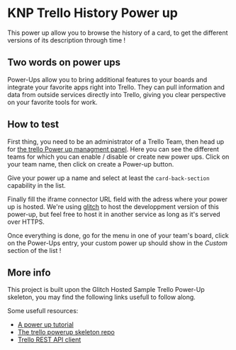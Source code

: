 # KNP Trello History Power up

This power up allow you to browse the history of a card, to get the different
versions of its description through time !

## Two words on power ups

Power-Ups allow you to bring additional features to your boards and integrate
your favorite apps right into Trello. They can pull information and data from
outside services directly into Trello, giving you clear perspective on your
favorite tools for work.

## How to test

First thing, you need to be an administrator of a Trello Team, then head up for
[the trello Power up managment panel](https://trello.com/power-ups/admin). Here
you can see the different teams for which you can enable / disable or create new
power ups. Click on your team name, then click on create a Power-up button.

Give your power up a name and select at least the `card-back-section` capability in
the list.

Finally fill the iframe connector URL field with the adress where your power up
is hosted. We're using [glitch](https://knp-trello-extension.glitch.me/) to host
the developpment version of this power-up, but feel free to host it in another
service as long as it's served over HTTPS.

Once everything is done, go for the menu in one of your team's board, click on
the Power-Ups entry, your custom power up should show in the *Custom* section
of the list !

## More info

This project is built upon the Glitch Hosted Sample Trello Power-Up skeleton,
you may find the following links usefull to follow along.

Some usefull resources:
- [A power up tutorial](https://tech.trello.com/power-up-tutorial-part-one/)
- [The trello powerup skeleton repo](https://github.com/trello/glitch-trello-power-up)
- [Trello REST API client](https://developers.trello.com/reference/#rest-api-client)
